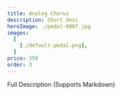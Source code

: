 ```yaml
---
title: Analog Chorus
description: Short desc
heroImage: ./pedal-0007.jpg
images:
  [
    [./default-pedal.png],
  ]
price: 350
order: 3
---
```


Full Description 
(Supports Markdown)
